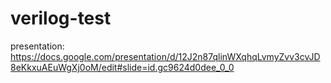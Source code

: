 # verilog-test
presentation: https://docs.google.com/presentation/d/12J2n87qlinWXqhqLvmyZvv3cvJD8eKkxuAEuWgXj0oM/edit#slide=id.gc9624d0dee_0_0


